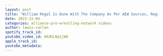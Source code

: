 ```yaml
---
layout: post
title: "William Regal Is Done With The Company As Per AEW Sources, Regal Finalizing New WWE Deal?"
date: 2022-12-04
categories: alliance-pro-wrestling-network videos
author: lewis-carlan
spotify_track_id: 
youtube_video_id: KKdGLNq1jWA
apple_track_id: 
youtube_metadata: 
---
```

